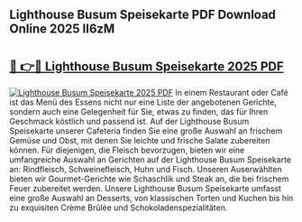 ## Lighthouse Busum Speisekarte PDF Download Online 2025 lI6zM

# <h2><a href="http://gc68cme.nevu.top/?p=Lighthouse+Busum+Speisekarte">🔗 👉🔴 Lighthouse Busum Speisekarte 2025 PDF</a></h2>

[![Lighthouse Busum Speisekarte 2025 PDF](https://i.imgur.com/dBaPXMq.png)](http://gc68cme.nevu.top/?p=Lighthouse+Busum+Speisekarte)
In einem Restaurant oder Café ist das Menü des Essens nicht nur eine Liste der angebotenen Gerichte, sondern auch eine Gelegenheit für Sie, etwas zu finden, das für Ihren Geschmack köstlich und passend ist. Auf der Lighthouse Busum Speisekarte unserer Cafeteria finden Sie eine große Auswahl an frischem Gemüse und Obst, mit denen Sie leichte und frische Salate zubereiten können. Für diejenigen, die Fleisch bevorzugen, bieten wir eine umfangreiche Auswahl an Gerichten auf der Lighthouse Busum Speisekarte an: Rindfleisch, Schweinefleisch, Huhn und Fisch. Unseren Auserwählten bieten wir Gourmet-Gerichte wie Schaschlik und Steak an, die bei frischem Feuer zubereitet werden. Unsere Lighthouse Busum Speisekarte umfasst eine große Auswahl an Desserts, von klassischen Torten und Kuchen bis hin zu exquisiten Crème Brûlée und Schokoladenspezialitäten.
